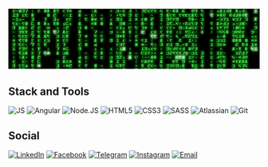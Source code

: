 ![Header](assets/matrix.png)

## Stack and Tools
![JS](https://img.shields.io/badge/JavaScript-black?style=for-the-badge&logo=javascript) ![Angular](https://img.shields.io/badge/Angular-black?style=for-the-badge&logo=angular&logoColor=red) ![Node.JS](https://img.shields.io/badge/node.js-black?style=for-the-badge&logo=node.js) ![HTML5](https://img.shields.io/badge/HTML-black?style=for-the-badge&logo=html5&logoColor=#E34F26) ![CSS3](https://img.shields.io/badge/CSS3-black?style=for-the-badge&logo=css3&logoColor=blue) ![SASS](https://img.shields.io/badge/SASS-black?style=for-the-badge&logo=sass&logoColor=#CC6699) ![Atlassian](https://img.shields.io/badge/Atlassian-black?style=for-the-badge&logo=atlassian&logoColor=blue) ![Git](https://img.shields.io/badge/Git-black?style=for-the-badge&logo=git)

## Social
[![LinkedIn](https://img.shields.io/badge/LinkedIn-black?style=for-the-badge&logo=linkedin&logoColor=blue)](https://www.linkedin.com/in/sultan-azamat/) [![Facebook](https://img.shields.io/badge/Facebook-black?style=for-the-badge&logo=Facebook)](https://www.facebook.com/sultan.azamat.uulu/) [![Telegram](https://img.shields.io/badge/Telegram-black?style=for-the-badge&logo=telegram)](https://t.me/no_reason_whyy) [![Instagram](https://img.shields.io/badge/Instagram-black?style=for-the-badge&logo=instagram)](https://www.instagram.com/no_reason_whyy/) [![Email](https://img.shields.io/badge/Email-black?style=for-the-badge&logo=gmail)](mailto:sultan.kgz.22@gmail.com)